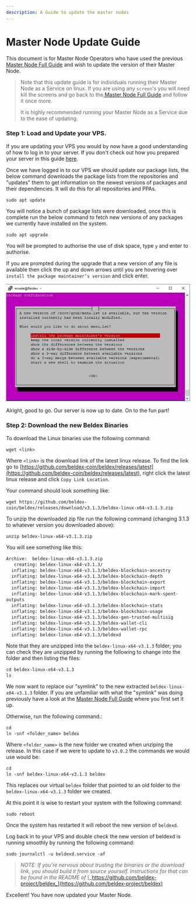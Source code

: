 ```yaml
---
description: A Guide to update the master nodes
---
```


# Master Node Update Guide

This document is for Master Node Operators who have used the previous [Master Node Full Guide](master-node-full-guide.md) and wish to update the version of their Master Node.

> Note that this update guide is for individuals running their Master Node as a Service on linux. If you are using any `screen`'s you will need kill the screens and go back to the[ Master Node Full Guide](master-node-full-guide.md) and follow it once more.&#x20;
>
> It is highly recommended running your Master Node as a Service due to the ease of updating.&#x20;

### Step 1: Load and Update your VPS. <a href="#step-1-load-and-update-your-vps" id="step-1-load-and-update-your-vps"></a>

If you are updating your VPS you would by now have a good understanding of how to log in to your server. If you don't check out how you prepared your server in this guide [here](master-node-full-guide.md#step-2-prepare-your-server).

Once we have logged in to our VPS we should update our package lists, the below command downloads the package lists from the repositories and "updates" them to get information on the newest versions of packages and their dependencies. It will do this for all repositories and PPAs.

```
sudo apt update
```

You will notice a bunch of package lists were downloaded, once this is complete run the below command to fetch new versions of any packages we currently have installed on the system.

```
sudo apt upgrade
```

You will be prompted to authorise the use of disk space, type `y` and enter to authorise.

If you are prompted during the upgrade that a new version of any file is available then click the up and down arrows until you are hovering over `install the package maintainer’s version` and click enter.

![](<../../.gitbook/assets/snode2 (1).jpg>)

Alright, good to go. Our server is now up to date. On to the fun part!

### Step 2: Download the new Beldex Binaries <a href="#step-2-download-the-new-beldex-binaries" id="step-2-download-the-new-beldex-binaries"></a>

To download the Linux binaries use the following command:

```
wget <link>
```

Where `<link>` is the download link of the latest linux release. To find the link go to [https://github.com/beldex-coin/beldex/releases/latest](https://github.com/beldex-coin/beldex/releases/latest), right click the latest linux release and click `Copy Link Location`.

Your command should look something like:

```
wget https://github.com/beldex-coin/beldex/releases/download/v3.1.3/beldex-linux-x64-v3.1.3.zip
```

To unzip the downloaded zip file run the following command (changing 3.1.3 to whatever version you downloaded above):

```
unzip beldex-linux-x64-v3.1.3.zip
```

You will see something like this:

```
Archive:  beldex-linux-x64-v3.1.3.zip
   creating: beldex-linux-x64-v3.1.3/
  inflating: beldex-linux-x64-v3.1.3/beldex-blockchain-ancestry  
  inflating: beldex-linux-x64-v3.1.3/beldex-blockchain-depth  
  inflating: beldex-linux-x64-v3.1.3/beldex-blockchain-export  
  inflating: beldex-linux-x64-v3.1.3/beldex-blockchain-import  
  inflating: beldex-linux-x64-v3.1.3/beldex-blockchain-mark-spent-outputs  
  inflating: beldex-linux-x64-v3.1.3/beldex-blockchain-stats  
  inflating: beldex-linux-x64-v3.1.3/beldex-blockchain-usage  
  inflating: beldex-linux-x64-v3.1.3/beldex-gen-trusted-multisig  
  inflating: beldex-linux-x64-v3.1.3/beldex-wallet-cli  
  inflating: beldex-linux-x64-v3.1.3/beldex-wallet-rpc  
  inflating: beldex-linux-x64-v3.1.3/beldexd  
```

Note that they are unzipped into the `beldex-linux-x64-v3.1.3` folder; you can check they are unzipped by running the following to change into the folder and then listing the files:

```
cd beldex-linux-x64-v3.1.3
ls
```

We now want to replace our "symlink" to the new extracted `beldex-linux-x64-v3.1.3` folder. If you are unfamiliar with what the "symlink" was doing previously have a look at the [Master Node Full Guide](https://docs.beldex.io/MasterNodes/MNFullGuide/#step-3-download-the-beldex-binaries) where you first set it up.

Otherwise, run the following command.:

```
cd
ln -snf <folder_name> beldex
```

Where `<folder_name>` is the new folder we created when unziping the release. In this case if we were to update to `v3.0.2` the commands we would use would be:

```
cd
ln -snf beldex-linux-x64-v3.1.3 beldex
```

This replaces our virtual `beldex` folder that pointed to an old folder to the `beldex-linux-x64-v3.1.3` folder we created.

At this point it is wise to restart your system with the following command:

```
sudo reboot
```

Once the system has restarted it will reboot the new version of `beldexd`.

Log back in to your VPS and double check the new version of beldexd is running smoothly by running the following command:

```
sudo journalctl -u beldexd.service -af
```

> _NOTE: If you’re nervous about trusting the binaries or the download link, you should build it from source yourself. Instructions for that can be found in the README of_ [_https://github.com/beldex-project/beldex_](https://github.com/beldex-project/beldex)

Excellent! You have now updated your Master Node.
